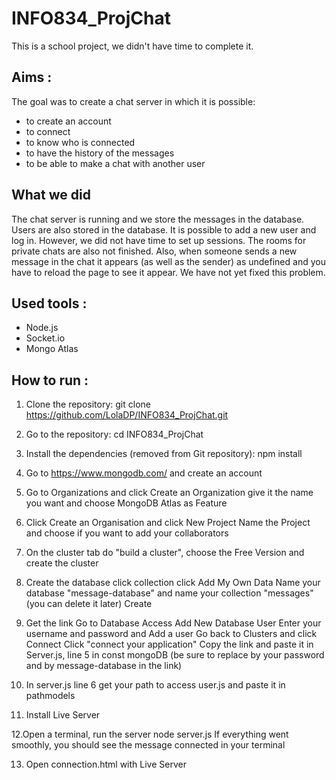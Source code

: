 # INFO834_ProjChat

This is a school project, we didn't have time to complete it.
## Aims :
The goal was to create a chat server in which it is possible:
  - to create an account
  - to connect
  - to know who is connected
  - to have the history of the messages
  - to be able to make a chat with another user

## What we did 
The chat server is running and we store the messages in the database.
Users are also stored in the database. It is possible to add a new user and log in. However, we did not have time to set up sessions. 
The rooms for private chats are also not finished. 
Also, when someone sends a new message in the chat it appears (as well as the sender) as undefined and you have to reload the page to see it appear. We have not yet fixed this problem.
 
## Used tools :
- Node.js
- Socket.io
- Mongo Atlas

## How to run : 
  1. Clone the repository:
git clone https://github.com/LolaDP/INFO834_ProjChat.git

  2. Go to the repository:
cd INFO834_ProjChat

  3. Install the dependencies (removed from Git repository):
npm install

  4. Go to https://www.mongodb.com/ and create an account
  
  5. Go to Organizations and click Create an Organization 
give it the name you want and choose MongoDB Atlas as Feature

  6. Click Create an Organisation and click New Project 
Name the Project and choose if you want to add your collaborators

  7. On the cluster tab do "build a cluster", choose the Free Version and create the cluster

  8. Create the database
click collection
click Add My Own Data
Name your database "message-database" and name your collection "messages" (you can delete it later)
Create 

  9. Get the link
Go to Database Access
Add New Database User
Enter your username and password and Add a user
Go back to Clusters and click Connect
Click "connect your application"
Copy the link and paste it in Server.js, line 5 in const mongoDB (be sure to replace <password> by your password and <dbname> by message-database in the link)
  
  10. In server.js line 6 get your path to access user.js and paste it in pathmodels
  
  11. Install Live Server 
  
  12.Open a terminal, run the server
  node server.js
  If everything went smoothly, you should see the message connected in your terminal
   
  13. Open connection.html with Live Server


 
